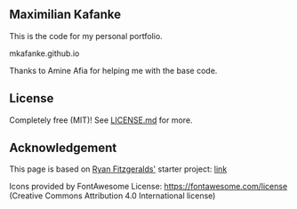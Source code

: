 ## Maximilian Kafanke

This is the code for my personal portfolio.

mkafanke.github.io

Thanks to Amine Afia for helping me with the base code.

## License

Completely free (MIT)! See [LICENSE.md](LICENSE.md) for more.

## Acknowledgement

This page is based on [Ryan Fitzgeralds'](https://github.com/RyanFitzgerald) starter project: [link](https://github.com/RyanFitzgerald/devportfolio)

Icons provided by FontAwesome License: https://fontawesome.com/license (Creative Commons Attribution 4.0 International license)
